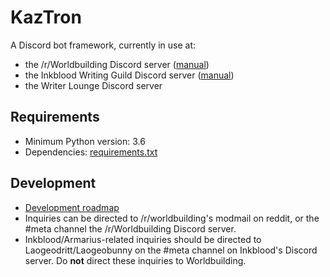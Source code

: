 # KazTron

A Discord bot framework, currently in use at:

* the /r/Worldbuilding Discord server ([manual](http://worldbuilding.network/kaztron))
* the Inkblood Writing Guild Discord server ([manual](http://inkblood.arenthil.net))
* the Writer Lounge Discord server

## Requirements

* Minimum Python version: 3.6
* Dependencies: [requirements.txt](./requirements.txt)

## Development

* [Development roadmap](https://github.com/Worldbuilding/KazTron/milestones)
* Inquiries can be directed to /r/worldbuilding's modmail on reddit, or the #meta channel the /r/Worldbuilding Discord server.
* Inkblood/Armarius-related inquiries should be directed to Laogeodritt/Laogeobunny on the #meta channel on Inkblood's Discord server. Do **not** direct these inquiries to Worldbuilding.
